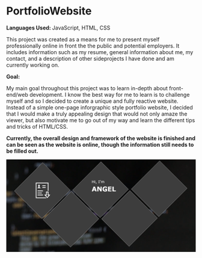 # PortfolioWebsite
<b> Languages Used: </b> JavaScript, HTML, CSS

This project was created as a means for me to present myself professionally online in front the the public and potential employers.
It includes information such as my resume, general information about me, my contact, and a description of other sideprojects I have 
done and am currently working on.

<b>Goal:</b>

My main goal throughout this project was to learn in-depth about front-end/web development. I know the best way for me to learn is 
to challenge myself and so I decided to create a unique and fully reactive website. Instead of a simple one-page inforgraphic style
portfolio website, I decided that I would make a truly appealing design that would not only amaze the viewer, but also motivate me to 
go out of my way and learn the different tips and tricks of HTML/CSS.

<b> Currently, the overall design and framework of the website is finished and can be seen as the website is online, though the information
still needs to be filled out.
  
  


![](images/framework.PNG)
